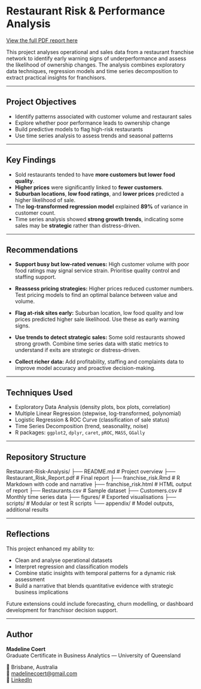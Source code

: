 # Restaurant Risk & Performance Analysis
[View the full PDF report here](./Restaurant_EDA_Report1.pdf)

This project analyses operational and sales data from a restaurant franchise network to identify early warning signs of underperformance and assess the likelihood of ownership changes. The analysis combines exploratory data techniques, regression models and time series decomposition to extract practical insights for franchisors.

---

## Project Objectives

- Identify patterns associated with customer volume and restaurant sales
- Explore whether poor performance leads to ownership change
- Build predictive models to flag high-risk restaurants
- Use time series analysis to assess trends and seasonal patterns

---

## Key Findings

- Sold restaurants tended to have **more customers but lower food quality**.
- **Higher prices** were significantly linked to **fewer customers**.
- **Suburban locations**, **low food ratings**, and **lower prices** predicted a higher likelihood of sale.
- The **log-transformed regression model** explained **89%** of variance in customer count.
- Time series analysis showed **strong growth trends**, indicating some sales may be **strategic** rather than distress-driven.

---

## Recommendations

- **Support busy but low-rated venues:** High customer volume with poor food ratings may signal service strain. Prioritise quality control and staffing support.

- **Reassess pricing strategies:** Higher prices reduced customer numbers. Test pricing models to find an optimal balance between value and volume.

- **Flag at-risk sites early:** Suburban location, low food quality and low prices predicted higher sale likelihood. Use these as early warning signs.

- **Use trends to detect strategic sales:** Some sold restaurants showed strong growth. Combine time series data with static metrics to understand if exits are strategic or distress-driven.

- **Collect richer data:** Add profitability, staffing and complaints data to improve model accuracy and proactive decision-making.

---

## Techniques Used

- Exploratory Data Analysis (density plots, box plots, correlation)
- Multiple Linear Regression (stepwise, log-transformed, polynomial)
- Logistic Regression & ROC Curve (classification of sale status)
- Time Series Decomposition (trend, seasonality, noise)
- R packages: `ggplot2`, `dplyr`, `caret`, `pROC`, `MASS`, `GGally`

---

## Repository Structure
Restaurant-Risk-Analysis/
├── README.md # Project overview
├── Restaurant_Risk_Report.pdf # Final report
├── franchise_risk.Rmd # R Markdown with code and narrative
├── franchise_risk.html # HTML output of report
├── Restaurants.csv # Sample dataset
├── Customers.csv # Monthly time series data
├── figures/ # Exported visualisations
├── scripts/ # Modular or test R scripts
└── appendix/ # Model outputs, additional results

---

## Reflections

This project enhanced my ability to:
- Clean and analyse operational datasets
- Interpret regression and classification models
- Combine static insights with temporal patterns for a dynamic risk assessment
- Build a narrative that blends quantitative evidence with strategic business implications

Future extensions could include forecasting, churn modelling, or dashboard development for franchisor decision support.

---

## Author

**Madeline Coert**  
Graduate Certificate in Business Analytics — University of Queensland  

📍 Brisbane, Australia  
📧 madelinecoert@gmail.com  
🔗 [LinkedIn](https://www.linkedin.com/in/madeline-coert-546667309)  
